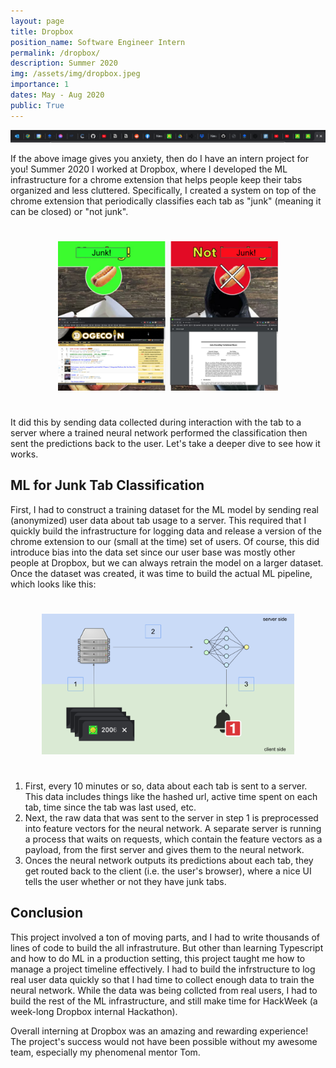 ```yaml
---
layout: page
title: Dropbox
position_name: Software Engineer Intern
permalink: /dropbox/
description: Summer 2020
img: /assets/img/dropbox.jpeg
importance: 1
dates: May - Aug 2020
public: True
---
```


<img src="/assets/img/projects/anxiety.png" style="max-width: 100%;">

If the above image gives you anxiety, then do I have an intern project for you! Summer 2020 I worked at Dropbox, where I developed the ML infrastructure for a chrome extension that helps people keep their tabs organized and less cluttered. Specifically, I created a system on top of the chrome extension that periodically classifies each tab as "junk" (meaning it can be closed) or "not junk".

<center>
    <img src="/assets/img/projects/junk-not-junk.png" style="max-width: 70%; padding: 5%" alt="iykyk">
</center>

It did this by sending data collected during interaction with the tab to a server where a trained neural network performed the classification then sent the predictions back to the user. Let's take a deeper dive to see how it works.

## ML for Junk Tab Classification

First, I had to construct a training dataset for the ML model by sending real (anonymized) user data about tab usage to a server. This required that I quickly build the infrastructure for logging data and release a version of the chrome extension to our (small at the time) set of users. Of course, this did introduce bias into the data set since our user base was mostly other people at Dropbox, but we can always retrain the model on a larger dataset. Once the dataset was created, it was time to build the actual ML pipeline, which looks like this:

<center>
    <img src="/assets/img/projects/junk-prediction-system.png" style="max-width: 80%; padding: 5%" alt="iykyk">
</center>

1. First, every 10 minutes or so, data about each tab is sent to a server. This data includes things like the hashed url, active time spent on each tab, time since the tab was last used, etc.
2. Next, the raw data that was sent to the server in step 1 is preprocessed into feature vectors for the neural network. A separate server is running a process that waits on requests, which contain the feature vectors as a payload, from the first server and gives them to the neural network.
3. Onces the neural network outputs its predictions about each tab, they get routed back to the client (i.e. the user's browser), where a nice UI tells the user whether or not they have junk tabs.


## Conclusion

This project involved a ton of moving parts, and I had to write thousands of lines of code to build the all infrastruture. But other than learning Typescript and how to do ML in a production setting, this project taught me how to manage a project timeline effectively. I had to build the infrstructure to log real user data quickly so that I had time to collect enough data to train the neural network. While the data was being collcted from real users, I had to build the rest of the ML infrastructure, and still make time for HackWeek (a week-long Dropbox internal Hackathon).

Overall interning at Dropbox was an amazing and rewarding experience! The project's success would not have been possible without my awesome team, especially my phenomenal mentor Tom.


